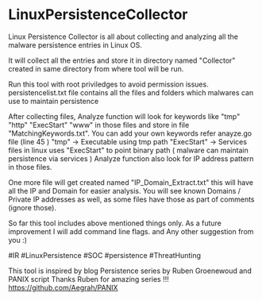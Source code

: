 # LinuxPersistenceCollector

Linux Persistence Collector is all about collecting and analyzing all the malware persistence entries in Linux OS.
<p>It will collect all the entries and store it in directory named "Collector" created in same directory from where tool will be run.</p>
<p>Run this tool with root priviledges to avoid permission issues.
persistencelist.txt file contains all the files and folders which malwares can use to maintain persistence</p>

<p>After collecting files, Analyze function will look for keywords like "tmp" "http" "ExecStart" "www" in those files and store in file "MatchingKeywords.txt". 
You can add your own keywords refer anayze.go file (line 45 ) 
"tmp" -> Executable using tmp path
"ExecStart" -> Services files in linux uses "ExecStart" to point binary path ( malware can maintain persistence via services )
Analyze function also look for IP address pattern in those files.</p>

One more file will get created named "IP_Domain_Extract.txt" this will have all the IP and Domain for easier analysis.
You will see known Domains / Private IP addresses as well, as some files have those as part of comments (ignore those).

So far this tool includes above mentioned things only.
As a future improvement I will add command line flags. and Any other suggestion from you :) 

#IR #LinuxPersistence #SOC #persistence #ThreatHunting

This tool is inspired by blog Persistence series by Ruben Groenewoud and PANIX script
Thanks Ruben for amazing series !!!
https://github.com/Aegrah/PANIX
